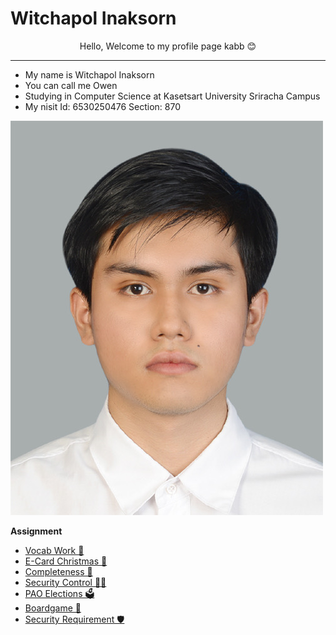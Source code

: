 # Witchapol Inaksorn

<center>
  Hello, Welcome to my profile page kabb 😊
</center>

---

- My name is Witchapol Inaksorn
- You can call me Owen
- Studying in Computer Science at Kasetsart University Sriracha Campus
- My nisit Id: 6530250476 Section: 870

![Myprofile](img/profile.jpeg)

**Assignment**  
  - [Vocab Work 📓](https://witchapolinaksorn.github.io/vlan)  
  - [E-Card Christmas 🎄](https://witchapolinaksorn.github.io/eCardChristmas)
  - [Completeness 💯](https://witchapolinaksorn.github.io/completeness)
  - [Security Control 👮🏻](https://witchapolinaksorn.github.io/security-control)
  - [PAO Elections 🗳️](https://witchapolinaksorn.github.io/pao-elections)
  - [Boardgame 🎲](https://witchapolinaksorn.github.io/board-game)
  - [Security Requirement 🛡️](https://witchapolinaksorn.github.io/security-requirement)


